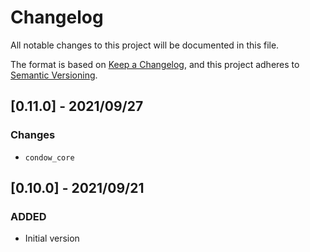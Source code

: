 # Changelog
All notable changes to this project will be documented in this file.

The format is based on [Keep a Changelog](https://keepachangelog.com/en/1.0.0/),
and this project adheres to [Semantic Versioning](https://semver.org/spec/v2.0.0.html).

## [0.11.0] - 2021/09/27

### Changes

* `condow_core`

## [0.10.0] - 2021/09/21

### ADDED

* Initial version

